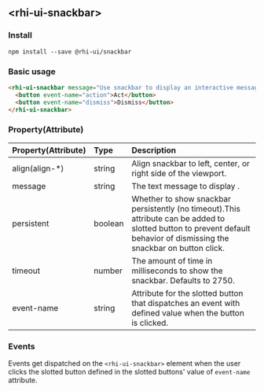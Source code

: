 ## &lt;rhi-ui-snackbar&gt;

### Install
`npm install --save @rhi-ui/snackbar`

### Basic usage

```html
<rhi-ui-snackbar message="Use snackbar to display an interactive message">
  <button event-name="action">Act</button>
  <button event-name="dismiss">Dismiss</button>
</rhi-ui-snackbar>
```

### Property(Attribute)
| Property(Attribute) | Type    | Description                                                                                                                                                              |
|---------------------|:--------|:-------------------------------------------------------------------------------------------------------------------------------------------------------------------------|
| align(align-*)      | string  | Align snackbar to left, center, or right side of the viewport.                                                                                                           |
| message             | string  | The text message to display   .                                                                                                                                          |
| persistent          | boolean | Whether to show snackbar persistently (no timeout).This attribute can be added to slotted button to prevent default behavior of dismissing the snackbar on button click. |
| timeout	            | number  | The amount of time in milliseconds to show the snackbar. Defaults to 2750.                                                                                               |
| event-name	        | string  | Attribute for the slotted button that dispatches an event with defined value when the button is clicked.                                                                 |

### Events
Events get dispatched on the `<rhi-ui-snackbar>` element when the user clicks the slotted button defined in the slotted buttons' value of `event-name` attribute.